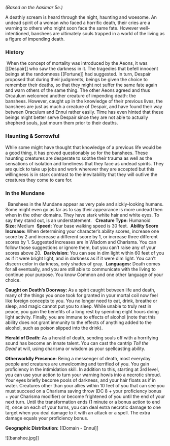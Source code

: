 *(Based on the Aasimar 5e.)*

A deathly scream is heard through the night, haunting and woesome. An undead spirit of a woman who faced a horrific death, their cries are a warning to others who might soon face the same fate. However well-intentioned, banshees are ultimately souls trapped in a world of the living as a figure of impending death. 

### History

 When the concept of mortality was introduced by the Aeons, it was [[Despair]] who saw the darkness in it. The tragedies that befell innocent beings at the randomness [[Fortune]] had suggested. In turn, Despair proposed that during their judgments, beings be given the choice to remember their deaths, so that they might not suffer the same fate again and warn others of the same thing. The other Aeons agreed and thus Orcaulum welcomed another creature of impending death: the banshees. However, caught up in the knowledge of their previous lives, the banshees are just as much a creature of Despair, and have found their way between Oraculum and Ennui rather easily. Time has even hinted that these beings might better serve Despair since they are not able to actually shepherd souls, just mourn them prior to their deaths. 

### Haunting & Sorrowful

While some might have thought that knowledge of a previous life would be a good thing, it has proved questionably so for the banshees. These haunting creatures are desperate to soothe their trauma as well as the sensations of isolation and loneliness that they face as undead spirits. They are quick to take up jobs and work wherever they are accepted but this willingness is in stark contrast to the inevitability that they will outlive the creatures they come to care for.
 
### In the Mundane
 
Banshees in the Mundane appear as very pale and sickly-looking humans. Some might even go as far as to say their appearance is more undead then when in the other domains. They have stark white hair and white eyes. To say they stand out, is an understatement.
 
**Creature Type:** Humanoid
**Size:** Medium 
**Speed:** Your base walking speed is 30 feet. 
**Ability Score Increase:** When determining your character’s ability scores, increase one score by 2 and increase a different score by 1, or increase three different scores by 1. Suggested increases are in Wisdom and Charisma. You can follow those suggestions or ignore them, but you can’t raise any of your scores above 20. 
**Darkvision:** You can see in dim light within 60 feet of you as if it were bright light, and in darkness as if it were dim light. You can’t discern color in darkness, only shades of gray. 
**Languages:** Death comes for all eventually, and you are still able to communicate with the living to continue your purpose. You know Common and one other language of your choice. 

**Caught on Death’s Doorway:** As a spirit caught between life and death, many of the things you once took for granted in your mortal coil now feel like foreign concepts to you. You no longer need to eat, drink, breathe or sleep, and magic cannot put you to sleep. While unable to truly rest in peace, you gain the benefits of a long rest by spending eight hours doing light activity. Finally, you are immune to effects of alcohol (note that this ability does not grant immunity to the effects of anything added to the alcohol, such as poison slipped into the drink). 

**Herald of Death:** As a herald of death, sending souls off with a horrifying sound has become an innate talent. You can cast the cantrip _Toll the Dead_ at will, using charisma or wisdom as your spellcasting ability. 

**Otherworldly Presence:** Being a messenger of death, most everyday people and creatures are unwelcoming and terrified of you. You gain proficiency in the intimidation skill. In addition to this, starting at 3rd level, you can use your action to turn your warning howls into a necrotic shroud. Your eyes briefly become pools of darkness, and your hair floats as if in water. Creatures other than your allies within 10 feet of you that can see you must succeed on a Charisma saving throw (DC 8 + your proficiency bonus + your Charisma modifier) or become frightened of you until the end of your next turn. Until the transformation ends (1 minute or a bonus action to end it), once on each of your turns, you can deal extra necrotic damage to one target when you deal damage to it with an attack or a spell. The extra damage equals your proficiency bonus.

**Geographic Distribution:** [[Domain - Ennui]]

![[banshee.jpg]]
